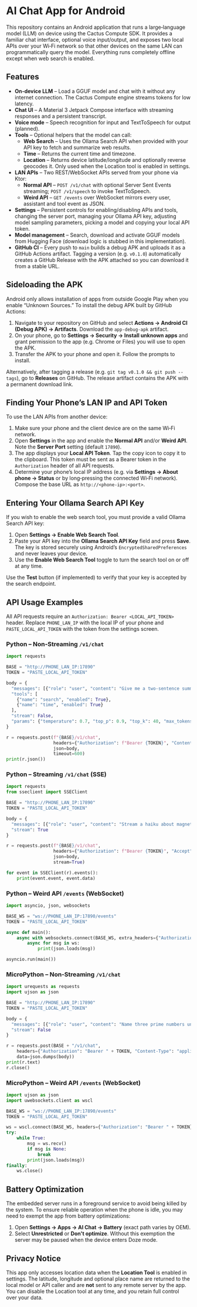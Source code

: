 # AI Chat App for Android

This repository contains an Android application that runs a large‑language model (LLM) on device using the Cactus Compute SDK.  It provides a familiar chat interface, optional voice input/output, and exposes two local APIs over your Wi‑Fi network so that other devices on the same LAN can programmatically query the model.  Everything runs completely offline except when web search is enabled.

## Features

* **On‑device LLM** – Load a GGUF model and chat with it without any internet connection.  The Cactus Compute engine streams tokens for low latency.
* **Chat UI** – A Material 3 Jetpack Compose interface with streaming responses and a persistent transcript.
* **Voice mode** – Speech recognition for input and TextToSpeech for output (planned).
* **Tools** – Optional helpers that the model can call:
  * **Web Search** – Uses the Ollama Search API when provided with your API key to fetch and summarize web results.
  * **Time** – Returns the current time and timezone.
  * **Location** – Returns device latitude/longitude and optionally reverse geocodes it.  Only used when the Location tool is enabled in settings.
* **LAN APIs** – Two REST/WebSocket APIs served from your phone via Ktor:
  * **Normal API** – `POST /v1/chat` with optional Server Sent Events streaming; `POST /v1/speech` to invoke TextToSpeech.
  * **Weird API** – `GET /events` over WebSocket mirrors every user, assistant and tool event as JSON.
* **Settings** – Persistent controls for enabling/disabling APIs and tools, changing the server port, managing your Ollama API key, adjusting model sampling parameters, picking a model and copying your local API token.
* **Model management** – Search, download and activate GGUF models from Hugging Face (download logic is stubbed in this implementation).
* **GitHub CI** – Every push to `main` builds a debug APK and uploads it as a GitHub Actions artifact.  Tagging a version (e.g. `v0.1.0`) automatically creates a GitHub Release with the APK attached so you can download it from a stable URL.

## Sideloading the APK

Android only allows installation of apps from outside Google Play when you enable “Unknown Sources.”  To install the debug APK built by GitHub Actions:

1. Navigate to your repository on GitHub and select **Actions → Android CI (Debug APK) → Artifacts**.  Download the `app-debug-apk` artifact.
2. On your phone, go to **Settings → Security → Install unknown apps** and grant permission to the app (e.g. Chrome or Files) you will use to open the APK.
3. Transfer the APK to your phone and open it.  Follow the prompts to install.

Alternatively, after tagging a release (e.g. `git tag v0.1.0 && git push --tags`), go to **Releases** on GitHub.  The release artifact contains the APK with a permanent download link.

## Finding Your Phone’s LAN IP and API Token

To use the LAN APIs from another device:

1. Make sure your phone and the client device are on the same Wi‑Fi network.
2. Open **Settings** in the app and enable the **Normal API** and/or **Weird API**.  Note the **Server Port** setting (default `17890`).
3. The app displays your **Local API Token**.  Tap the copy icon to copy it to the clipboard.  This token must be sent as a Bearer token in the `Authorization` header of all API requests.
4. Determine your phone’s local IP address (e.g. via **Settings → About phone → Status** or by long‑pressing the connected Wi‑Fi network).  Compose the base URL as `http://<phone-ip>:<port>`.

## Entering Your Ollama Search API Key

If you wish to enable the web search tool, you must provide a valid Ollama Search API key:

1. Open **Settings → Enable Web Search Tool**.
2. Paste your API key into the **Ollama Search API Key** field and press **Save**.  The key is stored securely using Android’s `EncryptedSharedPreferences` and never leaves your device.
3. Use the **Enable Web Search Tool** toggle to turn the search tool on or off at any time.

Use the **Test** button (if implemented) to verify that your key is accepted by the search endpoint.

## API Usage Examples

All API requests require an `Authorization: Bearer <LOCAL_API_TOKEN>` header.  Replace `PHONE_LAN_IP` with the local IP of your phone and `PASTE_LOCAL_API_TOKEN` with the token from the settings screen.

### Python – Non‑Streaming `/v1/chat`

```python
import requests

BASE = "http://PHONE_LAN_IP:17890"
TOKEN = "PASTE_LOCAL_API_TOKEN"

body = {
  "messages": [{"role": "user", "content": "Give me a two‑sentence summary of entropy."}],
  "tools": [
    {"name": "search", "enabled": True},
    {"name": "time", "enabled": True}
  ],
  "stream": False,
  "params": {"temperature": 0.7, "top_p": 0.9, "top_k": 40, "max_tokens": 256, "context_window": 8192}
}

r = requests.post(f"{BASE}/v1/chat",
                  headers={"Authorization": f"Bearer {TOKEN}", "Content-Type": "application/json"},
                  json=body,
                  timeout=600)
print(r.json())
```

### Python – Streaming `/v1/chat` (SSE)

```python
import requests
from sseclient import SSEClient

BASE = "http://PHONE_LAN_IP:17890"
TOKEN = "PASTE_LOCAL_API_TOKEN"

body = {
  "messages": [{"role": "user", "content": "Stream a haiku about magnets."}],
  "stream": True
}

r = requests.post(f"{BASE}/v1/chat",
                  headers={"Authorization": f"Bearer {TOKEN}", "Accept": "text/event-stream"},
                  json=body,
                  stream=True)

for event in SSEClient(r).events():
    print(event.event, event.data)
```

### Python – Weird API `/events` (WebSocket)

```python
import asyncio, json, websockets

BASE_WS = "ws://PHONE_LAN_IP:17890/events"
TOKEN = "PASTE_LOCAL_API_TOKEN"

async def main():
    async with websockets.connect(BASE_WS, extra_headers={"Authorization": f"Bearer {TOKEN}"}) as ws:
        async for msg in ws:
            print(json.loads(msg))

asyncio.run(main())
```

### MicroPython – Non‑Streaming `/v1/chat`

```python
import urequests as requests
import ujson as json

BASE = "http://PHONE_LAN_IP:17890"
TOKEN = "PASTE_LOCAL_API_TOKEN"

body = {
  "messages": [{"role": "user", "content": "Name three prime numbers under 20."}],
  "stream": False
}

r = requests.post(BASE + "/v1/chat",
    headers={"Authorization": "Bearer " + TOKEN, "Content-Type": "application/json"},
    data=json.dumps(body))
print(r.text)
r.close()
```

### MicroPython – Weird API `/events` (WebSocket)

```python
import ujson as json
import uwebsockets.client as wscl

BASE_WS = "ws://PHONE_LAN_IP:17890/events"
TOKEN = "PASTE_LOCAL_API_TOKEN"

ws = wscl.connect(BASE_WS, headers={"Authorization": "Bearer " + TOKEN})
try:
    while True:
        msg = ws.recv()
        if msg is None:
            break
        print(json.loads(msg))
finally:
    ws.close()
```

## Battery Optimization

The embedded server runs in a foreground service to avoid being killed by the system.  To ensure reliable operation when the phone is idle, you may need to exempt the app from battery optimizations:

1. Open **Settings → Apps → AI Chat → Battery** (exact path varies by OEM).
2. Select **Unrestricted** or **Don't optimize**.  Without this exemption the server may be paused when the device enters Doze mode.

## Privacy Notice

This app only accesses location data when the **Location Tool** is enabled in settings.  The latitude, longitude and optional place name are returned to the local model or API caller and are **not** sent to any remote server by the app.  You can disable the Location tool at any time, and you retain full control over your data.
